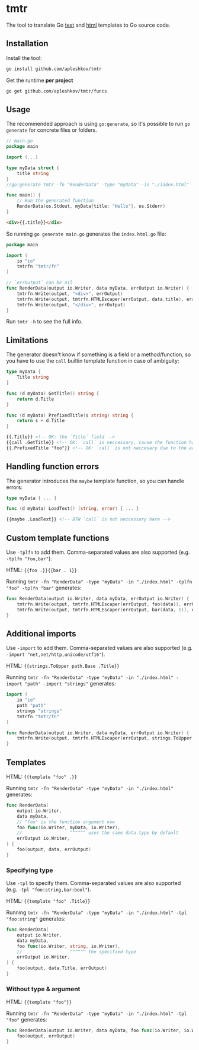 # tmtr

The tool to translate Go [text](https://pkg.go.dev/text/template) and [html](https://pkg.go.dev/html/template) templates to Go source code.

## Installation

Install the tool:
```sh
go install github.com/apleshkov/tmtr
```

Get the runtime **per project**
```sh
go get github.com/apleshkov/tmtr/funcs
```

## Usage

The recommended approach is using `go:generate`, so it's possible to run `go generate` for concrete files or folders.

```go
// main.go
package main

import (...)

type myData struct {
	title string
}
//go:generate tmtr -fn "RenderData" -type "myData" -in "./index.html"

func main() {
	// Run the generated function
	RenderData(os.Stdout, myData{title: "Hello"}, os.Stderr)
}
```

```html
<div>{{.title}}</div>
```

So running `go generate main.go` generates the `index.html.go` file:
```go
package main

import (
	io "io"
	tmtrfn "tmtr/fn"
)

// `errOutput` can be nil
func RenderData(output io.Writer, data myData, errOutput io.Writer) {
	tmtrfn.Write(output, "<div>", errOutput)
	tmtrfn.Write(output, tmtrfn.HTMLEscaper(errOutput, data.title), errOutput)
	tmtrfn.Write(output, "</div>", errOutput)
}
```

Run `tmtr -h` to see the full info.

## Limitations

The generator doesn't know if something is a field or a method/function, so you have to use the `call` builtin template function in case of ambiguity:
```go
type myData {
    Title string
}

func (d myData) GetTitle() string {
    return d.Title
}

func (d myData) PrefixedTitle(s string) string {
    return s + d.Title
}
```

```html
{{.Title}} <!-- OK: the `Title` field -->
{{call .GetTitle}} <!-- OK: `call` is neccessary, cause the function has no arguments -->
{{.PrefixedTitle "foo"}} <!-- OK: `call` is not neccesary due to the argument -->
```

## Handling function errors

The generator introduces the `maybe` template function, so you can handle errors:
```go
type myData { ... }

func (d myData) LoadText() (string, error) { ... }
```

```html
{{maybe .LoadText}} <!-- BTW `call` is not neccessary here -->
```

## Custom template functions

Use `-tplfn` to add them. Comma-separated values are also supported (e.g. `-tplfn "foo,bar"`).

HTML: `{{foo .}}{{bar . 1}}`

Running `tmtr -fn "RenderData" -type "myData" -in "./index.html" -tplfn "foo" -tplfn "bar"` generates:
```go
func RenderData(output io.Writer, data myData, errOutput io.Writer) {
	tmtrfn.Write(output, tmtrfn.HTMLEscaper(errOutput, foo(data)), errOutput)
	tmtrfn.Write(output, tmtrfn.HTMLEscaper(errOutput, bar(data, 1)), errOutput)
}
```

## Additional imports

Use `-import` to add them. Comma-separated values are also supported (e.g. `-import "net,net/http,unicode/utf16"`).

HTML: `{{strings.ToUpper path.Base .Title}}`

Running `tmtr -fn "RenderData" -type "myData" -in "./index.html" -import "path" -import "strings"` generates:
```go
import (
	io "io"
	path "path"
	strings "strings"
	tmtrfn "tmtr/fn"
)

func RenderData(output io.Writer, data myData, errOutput io.Writer) {
	tmtrfn.Write(output, tmtrfn.HTMLEscaper(errOutput, strings.ToUpper(path.Base(data.Title))), errOutput)
}
```

## Templates

HTML: `{{template "foo" .}}`

Running `tmtr -fn "RenderData" -type "myData" -in "./index.html"` generates:

```go
func RenderData(
	output io.Writer, 
	data myData, 
	// "foo" is the function argument now
	foo func(io.Writer, myData, io.Writer), 
    //                  ^^^^^^ uses the same data type by default
	errOutput io.Writer,
) {	
	foo(output, data, errOutput)
}
```

### Specifying type

Use `-tpl` to specify them. Comma-separated values are also supported (e.g. `-tpl "foo:string,bar:bool"`).

HTML: `{{template "foo" .Title}}`

Running `tmtr -fn "RenderData" -type "myData" -in "./index.html" -tpl "foo:string"` generates:

```go
func RenderData(
	output io.Writer, 
	data myData, 
	foo func(io.Writer, string, io.Writer), 
	//                  ^^^^^^ the specified type
	errOutput io.Writer,
) {
	foo(output, data.Title, errOutput)
}
```

### Without type & argument

HTML: `{{template "foo"}}`

Running `tmtr -fn "RenderData" -type "myData" -in "./index.html" -tpl "foo"` generates:

```go
func RenderData(output io.Writer, data myData, foo func(io.Writer, io.Writer), errOutput io.Writer) {
	foo(output, errOutput)
}
```
